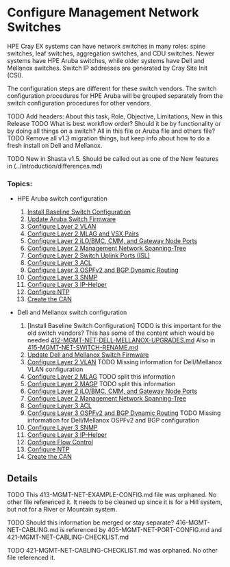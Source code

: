 # Configure Management Network Switches

HPE Cray EX systems can have network switches in many roles: spine switches, leaf switches, aggregation switches, and CDU switches.
Newer systems have HPE Aruba switches, while older systems have Dell and Mellanox switches.  Switch IP addresses are generated by Cray Site Init (CSI).

The configuration steps are different for these switch vendors.  The switch configuration procedures for HPE Aruba will be grouped separately from the switch configuration procedures for other vendors.

TODO Add headers: About this task, Role, Objective, Limitations, New in this Release
TODO What is best workflow order?  Should it be by functionality or by doing all things on a switch?  All in this file or Aruba file and others file?
TODO Remove all v1.3 migration things, but keep info about how to do a fresh install on Dell and Mellanox.

TODO New in Shasta v1.5. Should be called out as one of the New features in (../introduction/differences.md)

### Topics:

   * HPE Aruba switch configuration
      1. [Install Baseline Switch Configuration](402-MGMT-NET-BASE-CONFIG.md)
      1. [Update Aruba Switch Firmware](409-MGMT-NET-FIRMWARE-UPDATE.md)
      1. [Configure Layer 2 VLAN](403-MGMT-NET-VLAN-CONFIG.md)
      1. [Configure Layer 2 MLAG and VSX Pairs](404-MGMT-NET-MLAG-CONFIG.md)
      1. [Configure Layer 2 iLO/BMC, CMM, and Gateway Node Ports](405-MGMT-NET-PORT-CONFIG.md)
      1. [Configure Layer 2 Management Network Spanning-Tree](419-MGMT-NET-STP.md)
      1. [Configure Layer 2 Switch Uplink Ports (ISL)](410-MGMT-NET-UPLINK-CONFIG.md)
      1. [Configure Layer 3 ACL](406-MGMT-NET-ACL-CONFIG.md)
      1. [Configure Layer 3 OSPFv2 and BGP Dynamic Routing](411-MGMT-NET-LAYER3-CONFIG.md)
      1. [Configure Layer 3 SNMP](407-MGMT-NET-SNMP-CONFIG.md)
      1. [Configure Layer 3 IP-Helper](418-MGMT-NET-IP-HELPER.md)
      1. [Configure NTP](414-MGMT-NET-NTP-CONFIG.md)
      1. [Create the CAN](408-MGMT-NET-CAN-CONFIG.md)

   * Dell and Mellanox switch configuration
      1. [Install Baseline Switch Configuration] TODO is this important for the old switch vendors? This has some of the content  which would be needed [412-MGMT-NET-DELL-MELLANOX-UPGRADES.md](412-MGMT-NET-DELL-MELLANOX-UPGRADES.md)  Also in [415-MGMT-NET-SWITCH-RENAME.md](415-MGMT-NET-SWITCH-RENAME.md)
      1. [Update Dell and Mellanox Switch Firmware](409-MGMT-NET-FIRMWARE-UPDATE.md)
      1. [Configure Layer 2 VLAN](403-MGMT-NET-VLAN-CONFIG.md) TODO Missing information for Dell/Mellanox VLAN configuration
      1. [Configure Layer 2 MLAG](412-MGMT-NET-DELL-MELLANOX-UPGRADES.md) TODO split this information
      1. [Configure Layer 2 MAGP](412-MGMT-NET-DELL-MELLANOX-UPGRADES.md) TODO split this information
      1. [Configure Layer 2 iLO/BMC, CMM, and Gateway Node Ports](405-MGMT-NET-PORT-CONFIG.md)
      1. [Configure Layer 2 Management Network Spanning-Tree](419-MGMT-NET-STP.md)
      1. [Configure Layer 3 ACL](406-MGMT-NET-ACL-CONFIG.md)
      1. [Configure Layer 3 OSPFv2 and BGP Dynamic Routing](411-MGMT-NET-LAYER3-CONFIG.md) TODO Missing information for Dell/Mellanox OSPFv2 and BGP configuration
      1. [Configure Layer 3 SNMP](407-MGMT-NET-SNMP-CONFIG.md)
      1. [Configure Layer 3 IP-Helper](418-MGMT-NET-IP-HELPER.md)
      1. [Configure Flow Control](417-MGMT-NET-FLOW-CONTROL.md)
      1. [Configure NTP](414-MGMT-NET-NTP-CONFIG.md)
      1. [Create the CAN](408-MGMT-NET-CAN-CONFIG.md)


## Details

TODO This 413-MGMT-NET-EXAMPLE-CONFIG.md file was orphaned.  No other file referenced it.  It needs to be cleaned up since it is for a Hill system, but not for a River or Mountain system.

TODO Should this information be merged or stay separate?  416-MGMT-NET-CABLING.md is referenced by 405-MGMT-NET-PORT-CONFIG.md and 421-MGMT-NET-CABLING-CHECKLIST.md

TODO 421-MGMT-NET-CABLING-CHECKLIST.md was orphaned.  No other file referenced it.

